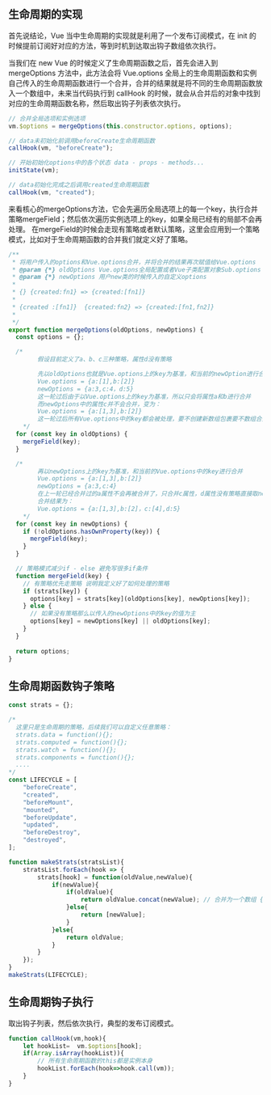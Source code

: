 ## 生命周期的实现

首先说结论，Vue 当中生命周期的实现就是利用了一个发布订阅模式，在 init 的时候提前订阅好对应的方法，等到时机到达取出钩子数组依次执行。

当我们在 new Vue 的时候定义了生命周期函数之后，首先会进入到 mergeOptions 方法中，此方法会将 Vue.options 全局上的生命周期函数和实例自己传入的生命周期函数进行一个合并，合并的结果就是将不同的生命周期函数放入一个数组中，未来当代码执行到 callHook 的时候，就会从合并后的对象中找到对应的生命周期函数名称，然后取出钩子列表依次执行。

```js
// 合并全局选项和实例选项
vm.$options = mergeOptions(this.constructor.options, options);

// data未初始化前调用beforeCreate生命周期函数
callHook(vm, "beforeCreate");

// 开始初始化options中的各个状态 data - props - methods...
initState(vm);

// data初始化完成之后调用created生命周期函数
callHook(vm, "created");
```

来看核心的mergeOptions方法，它会先遍历全局选项上的每一个key，执行合并策略mergeField；然后依次遍历实例选项上的key，如果全局已经有的局部不会再处理。
在mergeField的时候会走现有策略或者默认策略，这里会应用到一个策略模式，比如对于生命周期函数的合并我们就定义好了策略。
```js
/**
 * 将用户传入的options和Vue.options合并，并将合并的结果再次赋值给Vue.options
 * @param {*} oldOptions Vue.options全局配置或者Vue子类配置对象Sub.options
 * @param {*} newOptions 用户new类的时候传入的自定义options
 *
 * {} {created:fn1} => {created:[fn1]}
 *
 * {created :[fn1]}  {created:fn2} => {created:[fn1,fn2]}
 *
 */
export function mergeOptions(oldOptions, newOptions) {
  const options = {};

  /* 
		假设目前定义了a、b、c三种策略，属性d没有策略

		先以oldOptions也就是Vue.options上的key为基准，和当前的newOption进行合并
		Vue.options = {a:[1],b:[2]}
		newOptions = {a:3,c:4，d:5}
		这一轮过后由于以Vue.options上的key为基准，所以只会将属性a和b进行合并
		而newOptions中的属性c并不会合并，变为：
		Vue.options = {a:[1,3],b:[2]}
		这一轮过后所有Vue.options中的key都会被处理，要不创建新数组包裹要不数组合并
	*/
  for (const key in oldOptions) {
    mergeField(key);
  }

  /* 
		再以newOptions上的key为基准，和当前的Vue.options中的key进行合并
		Vue.options = {a:[1,3],b:[2]}
		newOptions = {a:3,c:4}
		在上一轮已经合并过的a属性不会再被合并了，只合并c属性，d属性没有策略直接取newOptions的
		合并结果为：
		Vue.options = {a:[1,3],b:[2]，c:[4],d:5}
	*/
  for (const key in newOptions) {
    if (!oldOptions.hasOwnProperty(key)) {
      mergeField(key);
    }
  }

  // 策略模式减少if - else 避免写很多if条件
  function mergeField(key) {
    // 有策略优先走策略 说明我定义好了如何处理的策略
    if (strats[key]) {
      options[key] = strats[key](oldOptions[key], newOptions[key]);
    } else {
      // 如果没有策略那么以传入的newOptions中的key的值为主
      options[key] = newOptions[key] || oldOptions[key];
    }
  }
  
  return options;
}

```

## 生命周期函数钩子策略
```js
const strats = {};

/* 
  这里只是生命周期的策略，后续我们可以自定义任意策略：
  strats.data = function(){};
  strats.computed = function(){};
  strats.watch = function(){};
  strats.components = function(){};
  ....
*/
const LIFECYCLE = [
	"beforeCreate",
	"created",
	"beforeMount",
	"mounted",
	"beforeUpdate",
	"updated",
	"beforeDestroy",
	"destroyed",
];

function makeStrats(stratsList){
	stratsList.forEach(hook => {
		strats[hook] = function(oldValue,newValue){
			if(newValue){
				if(oldValue){
					return oldValue.concat(newValue); // 合并为一个数组 {created:[fn1,fn2]}
				}else{
					return [newValue];
				}
			}else{
				return oldValue;
			}
		}
	});
}
makeStrats(LIFECYCLE);
```

## 生命周期钩子执行

取出钩子列表，然后依次执行，典型的发布订阅模式。
```js
function callHook(vm,hook){
    let hookList=  vm.$options[hook];
    if(Array.isArray(hookList)){
        // 所有生命周期函数的this都是实例本身
        hookList.forEach(hook=>hook.call(vm));
    }
}
```